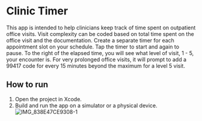 # Clinic Timer

This app is intended to help clinicians keep track of time spent on outpatient office visits. Visit complexity can be coded based on total time spent on the office visit and the documentation.  Create a separate timer for each appointment slot on your schedule.  Tap the timer to start and again to pause.  To the right of the elapsed time, you will see what level of visit, 1 - 5, your encounter is.  For very prolonged office visits, it will prompt to add a 99417 code for every 15 minutes beyond the maximum for a level 5 visit. 

## How to run

1. Open the project in Xcode.
2. Build and run the app on a simulator or a physical device.
![IMG_838E47CE9308-1](https://github.com/user-attachments/assets/a0f55cca-de77-46f9-ae73-69f574d55fbb)
